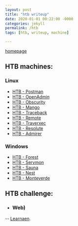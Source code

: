 ```yaml
---
layout: post
title: "htb writeup"
date: 2020-01-01 00:22:00 -0000
categories: jekyll
permalink: /htb
tags: [htb, writeup, machine]

---
```

[homepage](/faisalfs10x.github.io/index)  

## HTB machines:
### Linux
  - [HTB - Postman](/htb/htbPostman)
  - [HTB - OpenAdmin](/htb/htbOpenadmin)
  - [HTB - Obscurity](/htb/htbObscurity)
  - [HTB - Mango](/htb/htbMango)
  - [HTB - Traceback](/htb/htbTraceback) 
  - [HTB - Remote](/htb/htbRemote) 
  - [HTB - Traverxec](/htb/htbTraverxec)
  - [HTB - Resolute](/htb/htbResolute)
  - [HTB - Admirer](/htb/htbAdmirer)


### Windows
  - [HTB - Forest](/htb/htbForest)
  - [HTB - Servmon](/htb/htbServmon)
  - [HTB - Sauna](/htb/htbSauna)
  - [HTB - Nest](/htb/htbNest)
  - [HTB - Monteverde](/htb/htbMonteverde)
  
  
  
## HTB challenge:
- ### Web)
-- [Learnaen](/htb/htbPostman).
